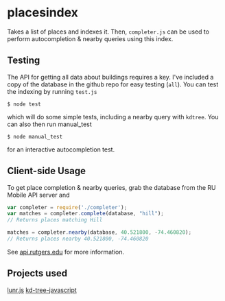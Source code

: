 # placesindex

Takes a list of places and indexes it. Then, `completer.js` can be used to 
perform autocompletion & nearby queries using this index.

## Testing

The API for getting all data about buildings requires a key. I've included a
copy of the database in the github repo for easy testing (`all`). You can
test the indexing by running `test.js`

```
$ node test
```

which will do some simple tests, including a nearby query with `kdtree`. You
can also then run manual_test

```
$ node manual_test
```

for an interactive autocompletion test.

## Client-side Usage

To get place completion & nearby queries, grab the database from the 
RU Mobile API server and

```javascript
var completer = require('./completer');
var matches = completer.complete(database, "hill");
// Returns places matching Hill

matches = completer.nearby(database, 40.521800, -74.460820);
// Returns places nearby 40.521800, -74.460820
```

See [api.rutgers.edu](api.rutgers.edu) for more information.

## Projects used

[lunr.js](https://github.com/olivernn/lunr.js)
[kd-tree-javascript](https://github.com/ubilabs/kd-tree-javascript)
